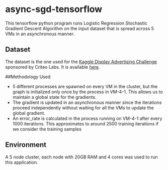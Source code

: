 # async-sgd-tensorflow
This tensorflow python program runs Logistic Regression Stochastic Gradient Descent Algorithm on the input dataset that is spread across 5 VMs in an asynchronous manner.

## Dataset
The dataset is the one used for the [Kaggle Display Advertising Challenge](https://www.kaggle.com/c/criteo-display-ad-challenge) sponsored by Criteo Labs. It is available [here](http://pages.cs.wisc.edu/~ashenoy/CS838/).

##Methodology Used
* 5 different processes are spawned on every VM in the cluster, but the graph is initialized only once by the process in VM-4-1. This allows us to maintain a global state for the gradients.
* The gradient is updated in an asynchronous manner since the iterations proceed independently without waiting for all the VMs to update the global gradient.
* An error_rate is calculated in the process running on VM-4-1 after every 1000 iterations. This approximates to around 2500 training iterations if we consider the training samples

## Environment
A 5 node cluster, each node with 20GB RAM and 4 cores was used to run this application.
